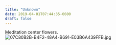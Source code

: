```yaml
---
title: "Unknown"
date: 2019-04-01T07:44:35-0600
draft: false
---
```


Meditation center flowers. ![07C80B2B-B4F2-48A4-B691-E03B6A439FFB.jpg](http://ianwhitney.micro.blog/uploads/2019/e58e715e07.jpg)
